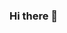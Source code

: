 ### Hi there 👋

<!--
**BruceeyyJ/BruceeyyJ** is a ✨ _special_ ✨ repository because its `README.md` (this file) appears on your GitHub profile.
🌱 I’m currently learning ...

